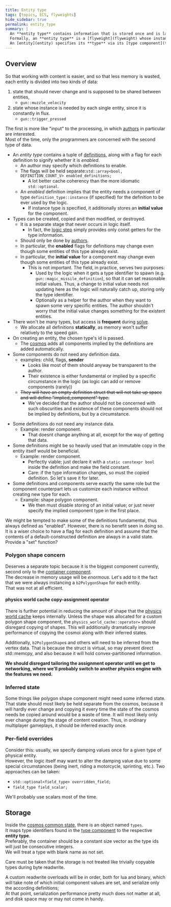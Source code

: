 ```yaml
---
title: Entity type
tags: [topics, ECS, flyweights]
hide_sidebar: true
permalink: entity_type
summary: |
  An **entity type** contains information that is stored once and is later shared by one or more [entities](entity).  
  Formally, an **entity type** is a [flyweight](flyweight) whose instance is an [entity](entity).  
  An [entity](entity) specifies its **type** via its [type component](type_component). 
---
```


## Overview


So that working with content is easier, and so that less memory is wasted, each entity is divided into two kinds of data:
1. state that should never change and is supposed to be shared between entities,
	- ``gun::muzzle_velocity``
2. state whose instance is needed by each single entity, since it is constantly in flux.
	- ``gun::trigger_pressed`` 
  

The first is more like "input" to the processing, in which [authors](author) in particular are interested.  
Most of the time, only the programmers are concerned with the second type of data.

- An *entity type* contains a tuple of [definitions](definition), along with a flag for each definition to signify whether it is *enabled*.
	- An author may specify which definitions to enable.
	- The flags will be held separate:``std::array<bool, DEFINITION_COUNT_V> enabled_definitions;``
		- A lot better cache coherency than the more idiomatic ``std::optional``.
	- An *enabled* definition implies that the entity needs a component of type ``definition_type::instance`` (if specified) for the definition to be ever used by the logic.  
		- If instance type is specified, it additionally stores an **initial value** for the component.
- Types can be created, copied and then modified, or destroyed.  
	- It is a separate stage that never occurs in logic itself.
		- In fact, the [logic step](logic_step) simply provides only const getters for the type information.
	- Should only be done by [authors](author).
	- In particular, the **enabled** flags for definitions may change even though some entities of this type already exist.
	- In particular, the **initial value** for a component may change even though some entities of this type already exist.
		- This is not important. The field, in practice, serves two purposes:
			- Used by the logic when it gets a type identifier to spawn (e.g. ``gun::magic_missile_definition``), so that it can set reasonable initial values. Thus, a change to initial value needs not updating here as the logic will naturally catch up, storing only the type identifier.
			- Optionally as a helper for the author when they want to spawn some very specific entities. The author shouldn't worry that the initial value changes something for the existent entities.
- There won't be many types, but access is **frequent** during [solve](solver#the-solve). 
	- We allocate all definitions **statically**, as memory won't suffer relatively to the speed gain.
- On creating an entity, the chosen type's id is passed.  
	- The [cosmos](cosmos) adds all components implied by the definitions are added automatically.
- Some components do not need any definition data.
	- examples: child, flags, **sender**
		- Looks like most of them should anyway be transparent to the author.
		- Their existence is either fundamental or implied by a specific circumstance in the logic (as logic can add or remove components (rarely))
	- ~~They will have an empty definition struct that will not take up space and will define "implied_component" type.~~
		- We've decided that the author should not be concerned with such obscurities and existence of these components should not be implied by definitions, but by a circumstance.  

<!--
		- if a definition implies more than one component, perhaps they should be merged?
		- That ensures that each component has a corresponding definition.
		- missile will imply both missile and sender?
			- we'll just add the sender component where necessary and where it wasn't yet added.
			- the sender, child components will anyway be hidden from the author as they are detail.~~
-->
- Some definitions do not need any instance data.
	- Example: render component.
		- That doesnt change anything at all, except for the way of getting that data.
- Some definitions might be so heavily used that an immutable copy in the entity itself would be beneficial.
	- Example: render component.
		- Perfectly viable; just declare it with a ``static constexpr bool`` inside the definition and make the field constant.
		- Care: if the type information changes, so must the copied definition. So let's save it for later.
- Some definitions and components serve exactly the same role but the component counterpart lets us customize each instance without creating new type for each.
	- Example: shape polygon component.
		- We then must disable storing of an initial value; or just never specify the implied component type in the first place.

We might be tempted to make some of the definitions fundamental, thus always defined as "enabled".
However, there is no benefit seen in doing so. It is a wiser choice to have a flag for each definition and assume that the contents of a default-constructed definition are always in a valid state.
Provide a "set" function?

<!--
### Performance

Some concern could be falsely raised to the fact that an entity's type id first need to be obtained, and only later the type information;  
as, compared to just a single component lookup, this could potentially be slower.

However, at the time of having an entity handle, the type id is already available, possibly in cache.  
The only thing left is to perform the lookup in the type information map.
Then, the only thing to compare performance-wise is a lookup in an ``unordered_map`` vs a [``pool``](pool).
If the container was optimized for deterministic identificators, it could possibly be faster;
Note that types won't be altered during logic, usually only during the creation of content.  
So, they could be stored in a fixed-sized container. **There can even be a vast performance improvement**. 
-->

### Polygon shape concern

Deserves a separate topic because it is the biggest component currently, second only to the [container component](container_component).  
The decrease in memory usage will be *enormous*. Let's add to it the fact that we were always instancing a ``b2PolygonShape`` for each entity.  
That was not at all efficient.

#### physics world cache copy-assignment operator

There is further potential in reducing the amount of shape that the [physics world cache](physics_world_cache) keeps internally.
Unless the shape was allocated for a custom polygon shape component, the ``physics_world_cache::operator=`` should disregard copying of shapes.
This will additionally dramatically improve performance of copying the cosmoi along with their inferred states.

Additionally, ``b2PolygonShape``s and others will need to be inferred from the vertex data. That is because the struct is virtual, so may prevent direct std::memcpy, and also because it will hold convex-partitioned information.

**We should disregard tailoring the assignment operator until we get to networking, where we'll probably switch to another physics engine with the features we need.**

### Inferred state

Some things like polygon shape component might need some inferred state.
That state should most likely be held separate from the cosmos, because it will hardly ever change and copying it every time the state of the cosmos needs be copied around would be a waste of time.
It will most likely only ever change during the stage of content creation.
Thus, in ordinary multiplayer gameplays, it should be inferred exactly once.

<!--
### Frequent new types

There are examples of data that, on one hand, will very frequently be shared identical,  
but, on the other hand, may have cases where practically each new entity needs a slight alteration of it.  
  
A perfect example is a shape polygon component.  

While things like bullet types or rifle types may each have just one shape for all instances,  
take for example terrain: each of its pieces might possibly have a completely different shape,  
especially if it is some kind of curvy corridor or dungeon.  
These terrain pieces might, to the exception of their shape, behave identically, so it would make sense to have just one type for them.

In that case, we may:
- require the [author](author) to create a new type for each of the piece;
	- or somehow facilitate this or maybe do this under the hood?
- create a dynamic component that, on its own, will not consume memory when not used, but can be named for example "custom polygon shape"
	- it would take precedence over what would possibly be found in the type.
	- the problem will not be frequent besides that thing with polygon, so it is a viable solution.
	- additionally, the dynamic component might have different assumptions about storage, since it will not be so common; it could even have plain ``std::vector``s instead of fixed-size containers.
		- although I would not advocate this.
	- problem arises when we will need to copy the game world. Precisely, how do we determine if a shape is owned by the physics world cache? 
		- we need to take proper measures so as to never copy the shapes that are indeed flyweights; as opposed to the custom shapes.
-->

### Per-field overrides

Consider this: usually, we specify damping values once for a given type of physical entity.  
However, the logic itself may want to alter the damping value due to some special circumstances (being inert, riding a motorcycle, sprinting, etc.).
Two approaches can be taken:

- ``std::optional<field_type> overridden_field;``
- ``field_type field_scalar;``

We'll probably use scalars most of the time.

<!--
### Components considerations
An author should not be concerned with adding components to a new entity, that properly correspond to what they've already set in the definitions.  
Regardless of the fact that the definitions are statically allocated (and thus always "present"), the author should be able to specify which definitions they are interested in.  

Additionally, the author might want to specify initial values for the component that is added, that corresponds to the given definition type.
For example, some physical bodies might want to have some particular initial velocity set.  

However, the logic should, for the sake of performance and simplicity of code, always assume that a correspondent definition is present, so that we can take full advantage of the static allocation.  
Thus the logic should derive usage of definitions from the presence of components.  
However, the presence of components will be initially derived from the presence of definitions.
It will thus be always required to define at least an empty type that specifies the correspondent component type,  
event if the component type itself does not need any definition-like data.

A concern could be raised because with this design, performance of serializing types could suffer.  
That is because, if we serialize linearly without regard for which definitions are set, we serialize possibly a lot of unneeded data.  
On the other hand, if we do serialize only that which was set, we may suffer from instruction cache misses as the code will not degrade to a simple memcpy anymore.

However, the type information:
	- Will not at all be that large;
	- Will not at all be copied around frequently (pretty much never, just the cosmos) 
	- Should have the topmost access performance, which would suffer from facilitating the structure for better serialization performance.

-->
## Storage

Inside the [cosmos common state](cosmos_common_state), there is an object named ``types``.  
It maps type identifiers found in the [type component](type_component) to the respective **entity type**.  
Preferably, the container should be a constant size vector as the type ids will just be consecutive integers.  
We will treat a type with blank name as not set.  

Care must be taken that the storage is not treated like trivially copyable types during byte readwrite.

A custom readwrite overloads will be in order, both for lua and binary, which will take note of which initial component values are set, and serialize only the according definitions;  
At that point, serialization performance pretty much does not matter at all, and disk space may or may not come in handy.

